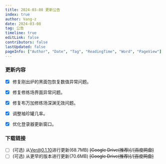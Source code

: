 ```yaml
---
title: 2024-03-08 更新公告
index: true
author: Vang-z
date: 2024-03-08
tag: 公告
timeline: true
editLink: false
contributors: false
lastUpdated: false
pageInfo: ["Author", "Date", "Tag", "ReadingTime", "Word", "PageView"]
---
```


### 更新内容
- [x] 修复<a>刚出炉的黑面包</a>恢复数值异常问题。
- [x] 修复<a>修练场</a>界面异常问题。
- [x] 修复<a>布万加修练场</a>深渊无效问题。
- [x] 调整<a>袖珍罐</a>几率。
- [x] 优化<a>登录器</a>更新窗口。


### 下载链接
- [ ] <a>(可选)</a> 从<a>Ver@0.1.10</a>进行更新(68.7MB) ~~<a>[Google Drive(推荐)]</a>~~/~~<a>[百度网盘]</a>~~
- [ ] <a>(可选)</a> 从<a>更早的版本</a>进行更新(70.6MB) ~~<a>[Google Drive(推荐)]</a>~~/~~<a>[百度网盘]</a>~~
